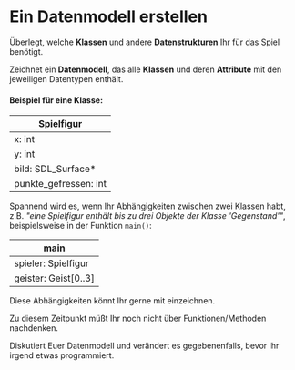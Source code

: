 
# Ein Datenmodell erstellen

Überlegt, welche **Klassen** und andere **Datenstrukturen** Ihr für das Spiel benötigt.

Zeichnet ein **Datenmodell**, das alle **Klassen** und deren **Attribute** mit den jeweiligen Datentypen enthält.

#### Beispiel für eine Klasse:

| **Spielfigur** |
|----------------|
| x: int         |
| y: int         |
| bild: SDL_Surface* |
| punkte_gefressen: int |

Spannend wird es, wenn Ihr Abhängigkeiten zwischen zwei Klassen habt, z.B. *"eine Spielfigur enthält bis zu drei Objekte der Klasse 'Gegenstand'"*, beispielsweise in der Funktion `main()`:

| **main** |
|----------|
| spieler: Spielfigur |
| geister: Geist[0..3]   |

Diese Abhängigkeiten könnt Ihr gerne mit einzeichnen.

Zu diesem Zeitpunkt müßt Ihr noch nicht über Funktionen/Methoden nachdenken.


Diskutiert Euer Datenmodell und verändert es gegebenenfalls, bevor Ihr irgend etwas programmiert.

